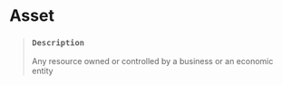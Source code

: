 # Asset

> ### `Description`
>
> Any resource owned or controlled by a business or an economic entity
